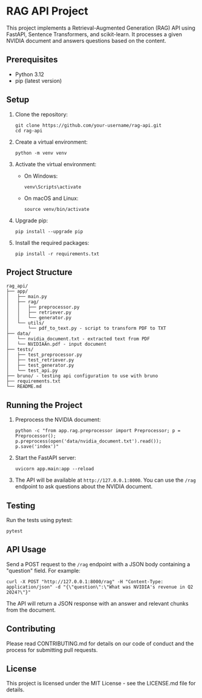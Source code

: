 # RAG API Project

This project implements a Retrieval-Augmented Generation (RAG) API using FastAPI, Sentence Transformers, and scikit-learn. It processes a given NVIDIA document and answers questions based on the content.

## Prerequisites

- Python 3.12
- pip (latest version)

## Setup

1. Clone the repository:

   ```
   git clone https://github.com/your-username/rag-api.git
   cd rag-api
   ```

2. Create a virtual environment:

   ```
   python -m venv venv
   ```

3. Activate the virtual environment:

   - On Windows:
     ```
     venv\Scripts\activate
     ```
   - On macOS and Linux:
     ```
     source venv/bin/activate
     ```

4. Upgrade pip:

   ```
   pip install --upgrade pip
   ```

5. Install the required packages:
   ```
   pip install -r requirements.txt
   ```

## Project Structure

```
rag_api/
├── app/
│   ├── main.py
│   ├── rag/
│   │   ├── preprocessor.py
│   │   ├── retriever.py
│   │   └── generator.py
│   └── utils/
│       └── pdf_to_text.py - script to transform PDF to TXT
├── data/
│   └── nvidia_document.txt - extracted text from PDF
│   └── NVIDIAAn.pdf - input document
├── tests/
│   ├── test_preprocessor.py
│   ├── test_retriever.py
│   ├── test_generator.py
│   └── test_api.py
├── bruno/ - testing api configuration to use with bruno
├── requirements.txt
└── README.md
```

## Running the Project

1. Preprocess the NVIDIA document:

   ```
   python -c "from app.rag.preprocessor import Preprocessor; p = Preprocessor(); p.preprocess(open('data/nvidia_document.txt').read()); p.save('index')"
   ```

2. Start the FastAPI server:

   ```
   uvicorn app.main:app --reload
   ```

3. The API will be available at `http://127.0.0.1:8000`. You can use the `/rag` endpoint to ask questions about the NVIDIA document.

## Testing

Run the tests using pytest:

```
pytest
```

## API Usage

Send a POST request to the `/rag` endpoint with a JSON body containing a "question" field. For example:

```
curl -X POST "http://127.0.0.1:8000/rag" -H "Content-Type: application/json" -d "{\"question\":\"What was NVIDIA's revenue in Q2 2024?\"}"
```

The API will return a JSON response with an answer and relevant chunks from the document.

## Contributing

Please read CONTRIBUTING.md for details on our code of conduct and the process for submitting pull requests.

## License

This project is licensed under the MIT License - see the LICENSE.md file for details.

